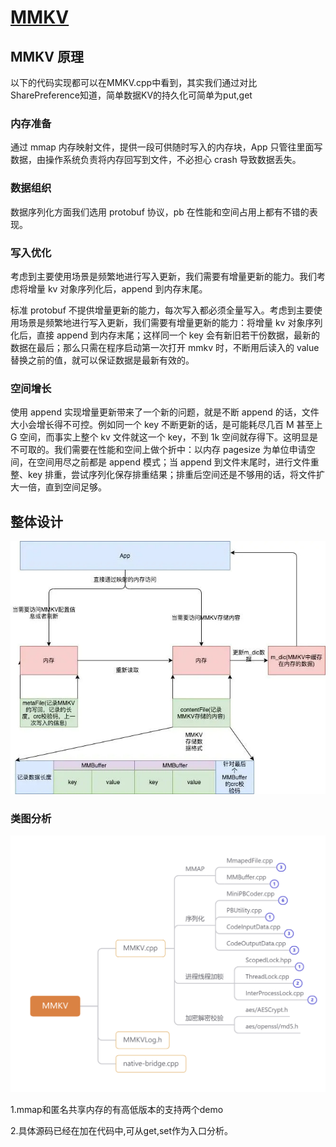 # [MMKV](https://github.com/Tencent/MMKV)
## MMKV 原理
以下的代码实现都可以在MMKV.cpp中看到，其实我们通过对比SharePreference知道，简单数据KV的持久化可简单为put,get
### 内存准备
通过 mmap 内存映射文件，提供一段可供随时写入的内存块，App 只管往里面写数据，由操作系统负责将内存回写到文件，不必担心 crash 导致数据丢失。
### 数据组织
数据序列化方面我们选用 protobuf 协议，pb 在性能和空间占用上都有不错的表现。
### 写入优化
考虑到主要使用场景是频繁地进行写入更新，我们需要有增量更新的能力。我们考虑将增量 kv 对象序列化后，append 到内存末尾。

标准 protobuf 不提供增量更新的能力，每次写入都必须全量写入。考虑到主要使用场景是频繁地进行写入更新，我们需要有增量更新的能力：将增量 kv 对象序列化后，直接 append 到内存末尾；这样同一个 key 会有新旧若干份数据，最新的数据在最后；那么只需在程序启动第一次打开 mmkv 时，不断用后读入的 value 替换之前的值，就可以保证数据是最新有效的。

### 空间增长
使用 append 实现增量更新带来了一个新的问题，就是不断 append 的话，文件大小会增长得不可控。例如同一个 key 不断更新的话，是可能耗尽几百 M 甚至上 G 空间，而事实上整个 kv 文件就这一个 key，不到 1k 空间就存得下。这明显是不可取的。我们需要在性能和空间上做个折中：以内存 pagesize 为单位申请空间，在空间用尽之前都是 append 模式；当 append 到文件末尾时，进行文件重整、key 排重，尝试序列化保存排重结果；排重后空间还是不够用的话，将文件扩大一倍，直到空间足够。

## 整体设计
![](./mmkv.jpg)

### 类图分析

![](./MMKV.png)

1.mmap和匿名共享内存的有高低版本的支持两个demo

2.具体源码已经在加在代码中,可从get,set作为入口分析。
